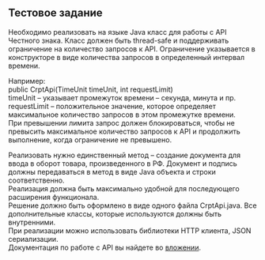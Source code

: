 ## Тестовое задание
Необходимо реализовать на языке Java класс для работы с API Честного знака.
Класс должен быть thread-safe и поддерживать ограничение на количество запросов к API.
Ограничение указывается в конструкторе в виде количества запросов в определенный интервал времени. 

Например:  
public CrptApi(TimeUnit timeUnit, int requestLimit)  
timeUnit – указывает промежуток времени – секунда, минута и пр.  
requestLimit – положительное значение, которое определяет максимальное количество запросов в этом промежутке времени.  
При превышении лимита запрос должен блокироваться, чтобы не превысить максимальное количество запросов к API и продолжить выполнение, когда ограничение не превышено.  

Реализовать нужно единственный метод – создание документа для ввода в оборот товара, произведенного в РФ. Документ и подпись должны передаваться в метод в виде Java объекта и строки соответственно.  
Реализация должна быть максимально удобной для последующего расширения функционала.  
Решение должно быть оформлено в виде одного файла CrptApi.java. Все дополнительные классы, которые используются должны быть внутренними.  
При реализации можно использовать библиотеки HTTP клиента, JSON сериализации.  
Документация по работе с API вы найдете во [вложении](https://disk.360.yandex.ru/d/od6Zmp_YaRA1Mg).
